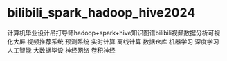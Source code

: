 # bilibili_spark_hadoop_hive2024
计算机毕业设计吊打导师hadoop+spark+hive知识图谱bilibili视频数据分析可视化大屏 视频推荐系统 预测系统 实时计算 离线计算 数据仓库 机器学习 深度学习 人工智能 大数据毕设 神经网络 卷积神经
